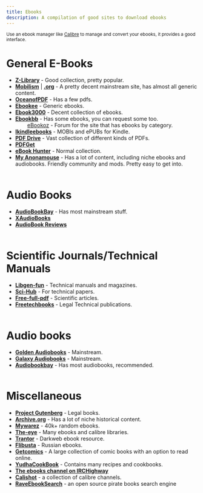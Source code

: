 ```yaml
---
title: Ebooks
description: A compilation of good sites to download ebooks
---
```


<sub>Use an ebook manager like [Calibre](https://calibre-ebook.com/) to manage and convert your ebooks, it provides a good interface.</sub>

# General E-Books

- [**Z-Library**](http://www.z-lib.org/) - Good collection, pretty popular.
- [**Mobilism**](https://mobilism.me) | [**.org**](https://mobilism.org/) - A pretty decent mainstream site, has almost all generic content.
- [**OceanofPDF**](https://oceanofpdf.com/) - Has a few pdfs.
- [**Ebookee**](https://ebookee.com/) - Generic ebooks.
- [**Ebook3000**](http://www.Ebook3000.com) - Decent collection of ebooks.
- [**Ebookbb**](https://www.ebookbb.com/) - Has some ebooks, you can request some too.  
&nbsp;&nbsp;&nbsp;&nbsp;&nbsp;&nbsp;&nbsp;&nbsp;[eBookoz](https://ebookoz.net/viewforum.php?f=5) - Forum for the site that has ebooks by category.  
- [**Ikindleebooks**](https://ikindlebooks.com/) - MOBIs and ePUBs for Kindle.
- [**PDF Drive**](https://www.pdfdrive.com/) - Vast collection of different kinds of PDFs.
- [**PDFGet**](https://pdfget.com/)
- [**eBook Hunter**](https://ebook-hunter.org/) - Normal collection.
- [**My Anonamouse**](https://www.myanonamouse.net/) - Has a lot of content, including niche ebooks and audiobooks. Friendly community and mods. Pretty easy to get into.
&nbsp;  
&nbsp;
# Audio Books
- [**AudioBookBay**](http://www.audiobookbay.net/) - Has most mainstream stuff.
- [**XAudioBooks**](https://xaudiobooks.com/) 
- [**AudioBook Reviews**](https://audiobookreviews.com/)
&nbsp;  
&nbsp;
# Scientific Journals/Technical Manuals

- [**Libgen-fun**](http://www.libgen.fun/) - Technical manuals and magazines.
- [**Sci-Hub**](https://sci-hub.se/) - For technical papers.
- [**Free-full-pdf**](http://www.freefullpdf.com/) - Scientific articles.
- [**Freetechbooks**](https://www.freetechbooks.com/) - Legal Technical publications.
&nbsp;  
&nbsp;
# Audio books

- [**Golden Audiobooks**](https://goldenaudiobooks.com/) - Mainstream.
- [**Galaxy Audiobooks**](https://galaxyaudiobook.com/) - Mainstream.
- [**Audiobookbay**](http://www.audiobookbay.net/) - Has most audiobooks, recommended.
&nbsp;  
&nbsp;
# Miscellaneous

- [**Project Gutenberg**](http://www.gutenberg.org/) - Legal books.
- [**Archive.org**](https://archive.org/details/southerncookbook00lustrich/page/34/mode/2up) - Has a lot of niche historical content.
- [**Mywarez**](https://mywarez.org/) - 40k+ random ebooks.
- [**The-eye**](https://the-eye.eu/public/Books/) - Many ebooks and calibre libraries.
- [**Trantor**](https://trantor.is/) - Darkweb ebook resource.
- [**Flibusta**](https://flibusta.site/) - Russian ebooks.
- [**Getcomics**](http://www.getcomics.info/) - A large collection of comic books with an option to read online.
- [**YudhaCookBook**](https://www.yudhacookbook.my.id/) - Contains many recipes and cookbooks.
- [**The ebooks channel on IRCHighway**](https://redd.it/2oftbu)
- [**Calishot**](https://redd.it/oh1673) - a collection of calibre channels.
- [**RaveEbookSearch**](https://ravebooksearch.com/?q=%s) - an open source pirate books search engine
 


